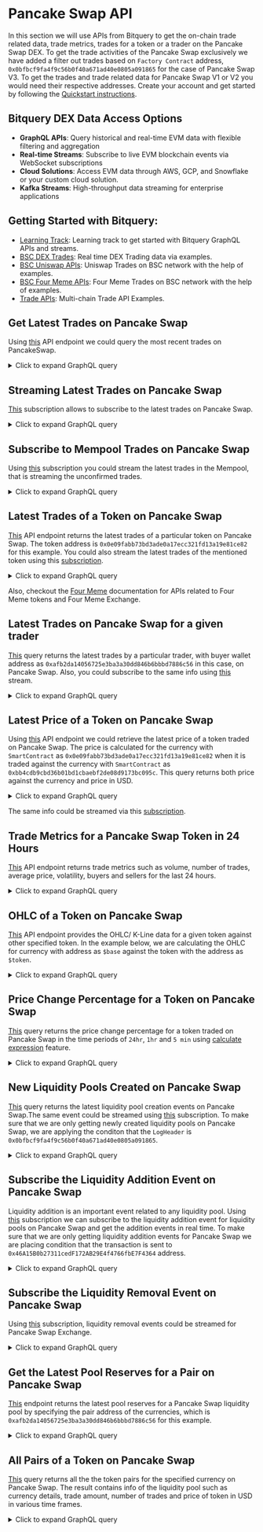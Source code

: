 # Pancake Swap API

In this section we will use APIs from Bitquery to get the on-chain trade related data, trade metrics, trades for a token or a trader on the Pancake Swap DEX.
To get the trade activities of the Pancake Swap exclusively we have added a filter out trades based on `Factory Contract` address, `0x0bfbcf9fa4f9c56b0f40a671ad40e0805a091865` for the case of Pancake Swap V3. To get the trades and trade related data for Pancake Swap V1 or V2 you would need their respective addresses. Create your account and get started by following the [Quickstart instructions](https://docs.bitquery.io/docs/start/first-query/).

## Bitquery DEX Data Access Options

- **GraphQL APIs**: Query historical and real-time EVM data with flexible filtering and aggregation
- **Real-time Streams**: Subscribe to live EVM blockchain events via WebSocket subscriptions
- **Cloud Solutions**: Access EVM data through AWS, GCP, and Snowflake or your custom cloud solution.
- **Kafka Streams**: High-throughput data streaming for enterprise applications

## Getting Started with Bitquery:

- [Learning Track](https://docs.bitquery.io/docs/start/learning-path/): Learning track to get started with Bitquery GraphQL APIs and streams.
- [BSC DEX Trades](https://docs.bitquery.io/docs/examples/BSC/bsc-dextrades/): Real time DEX Trading data via examples.
- [BSC Uniswap APIs](https://docs.bitquery.io/docs/examples/BSC/bsc-uniswap-api/): Uniswap Trades on BSC network with the help of examples.
- [BSC Four Meme APIs](https://docs.bitquery.io/docs/examples/BSC/four-meme-api/): Four Meme Trades on BSC network with the help of examples.
- [Trade APIs](https://docs.bitquery.io/docs/trading/crypto-price-api/examples/): Multi-chain Trade API Examples.

<head>
  <meta name="title" content="Pancake Swap API - BSC - Tokens, Trades, Live Prices, Liquidity"/>
  <meta name="description" content="Get on-chain data of any Pancake Swap trade through our Pancake Swap API."/>
  <meta name="keywords" content="Pancake Swap API,Pancake Swap on-chain data API,Pancake Swap token data API, Pancake Swap liquidity API, Pancake Swap blockchain API,Pancake Swap DEX data API,Pancake Swap API documentation,Pancake Swap crypto API,Pancake Swap web3 API,DEX Trades,Solana,Blast,Pancake Swap memecoins,Solana DEX,Blast DEX,token trading,blockchain data,crypto trading"/>
  <meta name="robots" content="index, follow"/>
  <meta http-equiv="Content-Type" content="text/html; charset=utf-8"/>
  <meta name="language" content="English"/>

<meta property="og:type" content="website" />
<meta
  property="og:title"
  content="How to Get Pancake Swap On-Chain Data with Pancake Swap API"
/>
<meta
  property="og:description"
  content="Get on-chain data of any Pancake Swap trades through our Pancake Swap API."
/>

  <meta property="twitter:card" content="summary_large_image"/>
  <meta property="twitter:title" content="How to Get Pancake Swap On-Chain Data with Pancake Swap API"/>
  <meta property="twitter:description" content="Get on-chain data of any Pancake Swap trades through our Pancake Swap API."/>
</head>

## Get Latest Trades on Pancake Swap

Using [this](https://ide.bitquery.io/Latest-BSC-PancakeSwap-v3-dextrades) API endpoint we could query the most recent trades on PancakeSwap.

<details>
  <summary>Click to expand GraphQL query</summary>

```graphql
{
  EVM(dataset: realtime, network: bsc) {
    DEXTrades(
      orderBy: [
        { descending: Block_Time }
        { descending: Transaction_Index }
        { descending: Trade_Index }
      ]
      where: {
        TransactionStatus: { Success: true }
        Trade: {
          Dex: {
            OwnerAddress: { is: "0x0bfbcf9fa4f9c56b0f40a671ad40e0805a091865" }
          }
        }
      }
      limit: { count: 20 }
    ) {
      Block {
        Time
        Number
      }
      Receipt {
        ContractAddress
        Status
      }
      TransactionStatus {
        Success
      }
      Log {
        Signature {
          Name
        }
        SmartContract
      }
      Call {
        From
        InternalCalls
        Signature {
          Name
          Signature
        }
        To
        Value
      }
      Transaction {
        Value
        ValueInUSD
        Hash
        From
        To
      }
      Trade {
        Buy {
          Amount
          AmountInUSD
          Buyer
          Seller
          Currency {
            Decimals
            Name
            Symbol
            SmartContract
          }
          Price
          PriceInUSD
        }
        Sell {
          Amount
          AmountInUSD
          Buyer
          Seller
          Currency {
            Name
            Symbol
            SmartContract
          }
          Price
          PriceInUSD
        }
        Dex {
          ProtocolName
          SmartContract
          OwnerAddress
        }
      }
    }
  }
}
```

</details>

## Streaming Latest Trades on Pancake Swap

[This](https://ide.bitquery.io/Latest-BSC-PancakeSwap-v3-dextrades---Stream) subscription allows to subscribe to the latest trades on Pancake Swap.

<details>
  <summary>Click to expand GraphQL query</summary>

```graphql
subscription {
  EVM(network: bsc) {
    DEXTrades {
      Block {
        Time
        Number
      }
      Receipt {
        ContractAddress
        Status
      }
      TransactionStatus {
        Success
      }
      Log {
        Signature {
          Name
        }
        SmartContract
      }
      Call {
        From
        InternalCalls
        Signature {
          Name
          Signature
        }
        To
        Value
      }
      Transaction {
        Value
        ValueInUSD
        Hash
        From
        To
      }
      Trade {
        Buy {
          Amount
          AmountInUSD
          Buyer
          Seller
          Currency {
            Decimals
            Name
            Symbol
            SmartContract
          }
          Price
          PriceInUSD
        }
        Sell {
          Amount
          AmountInUSD
          Buyer
          Seller
          Currency {
            Name
            Symbol
            SmartContract
          }
          Price
          PriceInUSD
        }
        Dex {
          ProtocolName
          SmartContract
          OwnerAddress
        }
      }
    }
  }
}
```

</details>

## Subscribe to Mempool Trades on Pancake Swap

Using [this](https://ide.bitquery.io/Mempool---Latest-BSC-PancakeSwap-v3-dextrades---Stream) subscription you could stream the latest trades in the Mempool, that is streaming the unconfirmed trades.

<details>
  <summary>Click to expand GraphQL query</summary>

```graphql
subscription {
  EVM(network: bsc, mempool: true) {
    DEXTrades {
      Block {
        Time
        Number
      }
      Receipt {
        ContractAddress
        Status
      }
      TransactionStatus {
        Success
      }
      Log {
        Signature {
          Name
        }
        SmartContract
      }
      Call {
        From
        InternalCalls
        Signature {
          Name
          Signature
        }
        To
        Value
      }
      Transaction {
        Value
        ValueInUSD
        Hash
        From
        To
      }
      Trade {
        Buy {
          Amount
          AmountInUSD
          Buyer
          Seller
          Currency {
            Decimals
            Name
            Symbol
            SmartContract
          }
          Price
          PriceInUSD
        }
        Sell {
          Amount
          AmountInUSD
          Buyer
          Seller
          Currency {
            Name
            Symbol
            SmartContract
          }
          Price
          PriceInUSD
        }
        Dex {
          ProtocolName
          SmartContract
          OwnerAddress
        }
      }
    }
  }
}
```

</details>

## Latest Trades of a Token on Pancake Swap

[This](https://ide.bitquery.io/BSC-PancakeSwap-v3-Trades-for-a-token) API endpoint returns the latest trades of a particular token on Pancake Swap. The token address is `0x0e09fabb73bd3ade0a17ecc321fd13a19e81ce82` for this example. You could also stream the latest trades of the mentioned token using this [subscription](https://ide.bitquery.io/Stream---BSC-PancakeSwap-v3-Trades-for-a-token).

<details>
  <summary>Click to expand GraphQL query</summary>

```graphql
{
  EVM(dataset: realtime, network: bsc) {
    DEXTradeByTokens(
      limit: { count: 20 }
      orderBy: [
        { descending: Block_Time }
        { descending: Transaction_Index }
        { descending: Trade_Index }
      ]
      where: {
        Trade: {
          Dex: {
            OwnerAddress: { is: "0x0bfbcf9fa4f9c56b0f40a671ad40e0805a091865" }
          }
          Currency: {
            SmartContract: { is: "0x0e09fabb73bd3ade0a17ecc321fd13a19e81ce82" }
          }
        }
      }
    ) {
      Block {
        Time
        Number
      }
      TransactionStatus {
        Success
      }
      Log {
        Signature {
          Name
          Signature
        }
        SmartContract
      }
      Receipt {
        ContractAddress
      }
      Call {
        From
        Gas
        GasUsed
        InternalCalls
        Signature {
          Name
          Signature
        }
        To
        Value
      }
      Trade {
        Amount
        AmountInUSD
        Buyer
        Price
        PriceInUSD
        Buyer
        Seller
        Sender
        Success
        URIs
        Fees {
          Amount
          AmountInUSD
          Payer
          Recipient
        }
        Dex {
          ProtocolName
          ProtocolFamily
        }
        Currency {
          Name
          Symbol
          SmartContract
        }
        Side {
          Amount
          AmountInUSD
          Buyer
          Currency {
            Name
            Symbol
            SmartContract
          }
          Ids
          OrderId
          Seller
          Type
          URIs
        }
      }
      Transaction {
        Hash
        From
        To
      }
    }
  }
}
```

</details>

Also, checkout the [Four Meme](https://docs.bitquery.io/docs/examples/BSC/four-meme-api/) documentation for APIs related to Four Meme tokens and Four Meme Exchange.

## Latest Trades on Pancake Swap for a given trader

[This](https://ide.bitquery.io/BSC-PancakeSwap-v3-Trades-for-a-trader) query returns the latest trades by a particular trader, with buyer wallet address as `0xafb2da14056725e3ba3a30dd846b6bbbd7886c56` in this case, on Pancake Swap. Also, you could subscribe to the same info using [this](https://ide.bitquery.io/Stream---BSC-PancakeSwap-v3-Trades-for-a-trader) stream.

<details>
  <summary>Click to expand GraphQL query</summary>

```graphql
{
  EVM(dataset: realtime, network: bsc) {
    DEXTradeByTokens(
      limit: { count: 20 }
      orderBy: [
        { descending: Block_Time }
        { descending: Transaction_Index }
        { descending: Trade_Index }
      ]
      where: {
        Trade: {
          Dex: {
            OwnerAddress: { is: "0x0bfbcf9fa4f9c56b0f40a671ad40e0805a091865" }
          }
          Buyer: { is: "0xafb2da14056725e3ba3a30dd846b6bbbd7886c56" }
        }
      }
    ) {
      Block {
        Time
        Number
      }
      TransactionStatus {
        Success
      }
      Log {
        Signature {
          Name
          Signature
        }
        SmartContract
      }
      Receipt {
        ContractAddress
      }
      Call {
        From
        Gas
        GasUsed
        InternalCalls
        Signature {
          Name
          Signature
        }
        To
        Value
      }
      Trade {
        Amount
        AmountInUSD
        Buyer
        Price
        PriceInUSD
        Buyer
        Seller
        Sender
        Success
        URIs
        Fees {
          Amount
          AmountInUSD
          Payer
          Recipient
        }
        Dex {
          ProtocolName
          ProtocolFamily
        }
        Currency {
          Name
          Symbol
          SmartContract
        }
        Side {
          Amount
          AmountInUSD
          Buyer
          Currency {
            Name
            Symbol
            SmartContract
          }
          Ids
          OrderId
          Seller
          Type
          URIs
        }
      }
      Transaction {
        Hash
        From
        To
      }
    }
  }
}
```

</details>

## Latest Price of a Token on Pancake Swap

Using [this](https://ide.bitquery.io/BSC-PancakeSwap-v3-Price-for-a-token) API endpoint we could retrieve the latest price of a token traded on Pancake Swap. The price is calculated for the currency with `SmartContract` as `0x0e09fabb73bd3ade0a17ecc321fd13a19e81ce82` when it is traded against the currency with `SmartContract` as `0xbb4cdb9cbd36b01bd1cbaebf2de08d9173bc095c`. This query returns both price against the currency and price in USD.

<details>
  <summary>Click to expand GraphQL query</summary>

```graphql
{
  EVM(dataset: realtime, network: bsc) {
    DEXTradeByTokens(
      limit: { count: 20 }
      orderBy: [
        { descending: Block_Time }
        { descending: Transaction_Index }
        { descending: Trade_Index }
      ]
      where: {
        Trade: {
          Dex: {
            OwnerAddress: { is: "0x0bfbcf9fa4f9c56b0f40a671ad40e0805a091865" }
          }
          Currency: {
            SmartContract: { is: "0x0e09fabb73bd3ade0a17ecc321fd13a19e81ce82" }
          }
          Side: {
            Currency: {
              SmartContract: {
                is: "0xbb4cdb9cbd36b01bd1cbaebf2de08d9173bc095c"
              }
            }
          }
        }
      }
    ) {
      Trade {
        Price
        PriceInUSD
        Side {
          Currency {
            Name
            Symbol
            SmartContract
          }
        }
      }
    }
  }
}
```

</details>

The same info could be streamed via this [subscription](https://ide.bitquery.io/Stream--BSC-PancakeSwap-v3-Price-for-a-token_1).

## Trade Metrics for a Pancake Swap Token in 24 Hours

[This](https://ide.bitquery.io/volume-and-trades-for-a-pancake-token) API endpoint returns trade metrics such as volume, number of trades, average price, volatility, buyers and sellers for the last 24 hours.

<details>
  <summary>Click to expand GraphQL query</summary>

```graphql
query MyQuery($currency: String) {
  EVM(network: bsc) {
    DEXTradeByTokens(
      where: {
        Trade: {
          Currency: { SmartContract: { is: $currency } }
          Dex: {
            OwnerAddress: { is: "0x0bfbcf9fa4f9c56b0f40a671ad40e0805a091865" }
          }
          Success: true
        }
        Block: { Time: { since_relative: { hours_ago: 24 } } }
      }
    ) {
      Trade {
        Currency {
          Name
          Symbol
          SmartContract
        }
      }
      volumer: sum(of: Trade_Side_AmountInUSD)
      trades: count
      buyers: uniq(of: Trade_Buyer)
      sellers: uniq(of: Trade_Seller)
      volatility: standard_deviation(of: Trade_PriceInUSD)
      average_price: average(of: Trade_PriceInUSD)
    }
  }
}
```

```json
{
  "currency": "0x0e09fabb73bd3ade0a17ecc321fd13a19e81ce82"
}
```

</details>

## OHLC of a Token on Pancake Swap

[This](https://ide.bitquery.io/BSC-Pancake-V3-OHLC-data_1) API endpoint provides the OHLC/ K-Line data for a given token against other specified token. In the example below, we are calculating the OHLC for currency with address as `$base` against the token with the address as `$token`.

<details>
  <summary>Click to expand GraphQL query</summary>

```graphql
query tradingViewPairs(
  $network: evm_network
  $dataset: dataset_arg_enum
  $interval: Int
  $token: String
  $base: String
  $time_ago: DateTime
) {
  EVM(network: $network, dataset: $dataset) {
    DEXTradeByTokens(
      orderBy: { ascendingByField: "Block_Time" }
      where: {
        TransactionStatus: { Success: true }
        Trade: {
          Side: {
            Amount: { gt: "0" }
            Currency: { SmartContract: { is: $token } }
          }
          Currency: { SmartContract: { is: $base } }
          Success: true
        }
        Block: { Time: { since: $time_ago } }
      }
    ) {
      Block {
        Time(interval: { count: $interval, in: hours })
      }
      low: quantile(of: Trade_PriceInUSD, level: 0.1)
      high: quantile(of: Trade_PriceInUSD, level: 0.9)
      open: Trade {
        PriceInUSD(minimum: Block_Time)
      }
      close: Trade {
        PriceInUSD(maximum: Block_Time)
      }
      volume: sum(of: Trade_Side_AmountInUSD)
    }
  }
}
```

```json
{
  "network": "bsc",
  "base": "0x0e09fabb73bd3ade0a17ecc321fd13a19e81ce82",
  "token": "0xbb4cdb9cbd36b01bd1cbaebf2de08d9173bc095c",
  "time_ago": "2025-03-11T08:12:13Z",
  "dataset": "combined",
  "interval": 1
}
```

</details>

## Price Change Percentage for a Token on Pancake Swap

[This](https://ide.bitquery.io/Percentage-price-change-for-a-pancake-swap-token) query returns the price change percentage for a token traded on Pancake Swap in the time periods of `24hr`, `1hr` and `5 min` using [calculate expression](https://docs.bitquery.io/docs/graphql/capabilities/expression/) feature.

<details>
  <summary>Click to expand GraphQL query</summary>

```graphql
query MyQuery($currency: String) {
  EVM(network: bsc) {
    DEXTradeByTokens(
      where: {
        Trade: {
          Currency: { SmartContract: { is: $currency } }
          Dex: {
            OwnerAddress: { is: "0x0bfbcf9fa4f9c56b0f40a671ad40e0805a091865" }
          }
          Success: true
        }
        Block: { Time: { since_relative: { hours_ago: 24 } } }
      }
    ) {
      Trade {
        Currency {
          Name
          Symbol
          SmartContract
        }
        price_24hr: PriceInUSD(minimum: Block_Time)
        price_1hr: PriceInUSD(
          if: { Block: { Time: { is_relative: { hours_ago: 1 } } } }
        )
        price_5min: PriceInUSD(
          if: { Block: { Time: { is_relative: { minutes_ago: 1 } } } }
        )
        current: PriceInUSD
      }
      change_24hr: calculate(
        expression: "( $Trade_current - $Trade_price_24hr ) / $Trade_price_24hr * 100"
      )
      change_1hr: calculate(
        expression: "( $Trade_current - $Trade_price_1hr ) / $Trade_price_1hr * 100"
      )
      change_5min: calculate(
        expression: "( $Trade_current - $Trade_price_5min ) / $Trade_price_5min * 100"
      )
    }
  }
}
```

```json
{
  "currency": "0x0e09fabb73bd3ade0a17ecc321fd13a19e81ce82"
}
```

</details>

## New Liquidity Pools Created on Pancake Swap

[This](https://ide.bitquery.io/New-pools-created-on-PancakeSwap-v3) query returns the latest liquidity pool creation events on Pancake Swap.The same event could be streamed using [this](https://ide.bitquery.io/Stream---New-pools-created-on-PancakeSwap-v3) subscription. To make sure that we are only getting newly created liquidity pools on Pancake Swap, we are applying the conditon that the `LogHeader` is `0x0bfbcf9fa4f9c56b0f40a671ad40e0805a091865`.

<details>
  <summary>Click to expand GraphQL query</summary>

```graphql
{
  EVM(dataset: realtime, network: bsc) {
    Events(
      orderBy: [
        { descending: Block_Time }
        { descending: Transaction_Index }
        { descending: Log_Index }
      ]
      where: {
        LogHeader: {
          Address: { is: "0x0bfbcf9fa4f9c56b0f40a671ad40e0805a091865" }
        }
        Log: { Signature: { Name: { is: "PoolCreated" } } }
      }
    ) {
      Block {
        Time
        Number
        Hash
      }
      Receipt {
        ContractAddress
      }
      Topics {
        Hash
      }
      TransactionStatus {
        Success
      }
      LogHeader {
        Address
        Index
        Data
      }
      Transaction {
        Hash
        From
        To
      }
      Log {
        EnterIndex
        ExitIndex
        Index
        LogAfterCallIndex
        Pc
        SmartContract
        Signature {
          Name
          Signature
        }
      }
      Arguments {
        Name
        Value {
          ... on EVM_ABI_Integer_Value_Arg {
            integer
          }
          ... on EVM_ABI_Address_Value_Arg {
            address
          }
          ... on EVM_ABI_String_Value_Arg {
            string
          }
          ... on EVM_ABI_BigInt_Value_Arg {
            bigInteger
          }
          ... on EVM_ABI_Bytes_Value_Arg {
            hex
          }
          ... on EVM_ABI_Boolean_Value_Arg {
            bool
          }
        }
      }
    }
  }
}
```

</details>

## Subscribe the Liquidity Addition Event on Pancake Swap

Liquidity addition is an important event related to any liquidity pool. Using [this](https://ide.bitquery.io/Stream---Liqiidity-add-for-all-tokens-on-PancakeSwap-v3) subscription we can subscribe to the liquidity addition event for liquidity pools on Pancake Swap and get the addition events in real time. To make sure that we are only getting liquidity addition events for Pancake Swap we are placing condition that the transaction is sent to `0x46A15B0b27311cedF172AB29E4f4766fbE7F4364` address.

<details>
  <summary>Click to expand GraphQL query</summary>

```graphql
subscription {
  EVM(network: bsc) {
    Events(
      orderBy: [
        { descending: Block_Time }
        { descending: Transaction_Index }
        { descending: Log_Index }
      ]
      where: {
        Log: { Signature: { Name: { is: "Mint" } } }
        Transaction: {
          To: { is: "0x46A15B0b27311cedF172AB29E4f4766fbE7F4364" }
        }
      }
    ) {
      Block {
        Time
        Number
        Hash
      }
      Receipt {
        ContractAddress
      }
      Topics {
        Hash
      }
      TransactionStatus {
        Success
      }
      LogHeader {
        Address
        Index
        Data
      }
      Transaction {
        Hash
        From
        To
      }
      Log {
        EnterIndex
        ExitIndex
        Index
        LogAfterCallIndex
        Pc
        SmartContract
        Signature {
          Name
          Signature
        }
      }
      Arguments {
        Name
        Value {
          ... on EVM_ABI_Integer_Value_Arg {
            integer
          }
          ... on EVM_ABI_Address_Value_Arg {
            address
          }
          ... on EVM_ABI_String_Value_Arg {
            string
          }
          ... on EVM_ABI_BigInt_Value_Arg {
            bigInteger
          }
          ... on EVM_ABI_Bytes_Value_Arg {
            hex
          }
          ... on EVM_ABI_Boolean_Value_Arg {
            bool
          }
        }
      }
    }
  }
}
```

</details>

## Subscribe the Liquidity Removal Event on Pancake Swap

Using [this](https://ide.bitquery.io/Stream---Liquidity-remove-for-all-tokens-on-PancakeSwap-v3) subscription, liquidity removal events could be streamed for Pancake Swap Exchange.

<details>
  <summary>Click to expand GraphQL query</summary>

```graphql
subscription {
  EVM(network: bsc) {
    Events(
      orderBy: [
        { descending: Block_Time }
        { descending: Transaction_Index }
        { descending: Log_Index }
      ]
      where: {
        Log: { Signature: { Name: { is: "Burn" } } }
        Transaction: {
          To: { is: "0x46A15B0b27311cedF172AB29E4f4766fbE7F4364" }
        }
      }
    ) {
      Block {
        Time
        Number
        Hash
      }
      Receipt {
        ContractAddress
      }
      Topics {
        Hash
      }
      TransactionStatus {
        Success
      }
      LogHeader {
        Address
        Index
        Data
      }
      Transaction {
        Hash
        From
        To
      }
      Log {
        EnterIndex
        ExitIndex
        Index
        LogAfterCallIndex
        Pc
        SmartContract
        Signature {
          Name
          Signature
        }
      }
      Arguments {
        Name
        Value {
          ... on EVM_ABI_Integer_Value_Arg {
            integer
          }
          ... on EVM_ABI_Address_Value_Arg {
            address
          }
          ... on EVM_ABI_String_Value_Arg {
            string
          }
          ... on EVM_ABI_BigInt_Value_Arg {
            bigInteger
          }
          ... on EVM_ABI_Bytes_Value_Arg {
            hex
          }
          ... on EVM_ABI_Boolean_Value_Arg {
            bool
          }
        }
      }
    }
  }
}
```

</details>

## Get the Latest Pool Reserves for a Pair on Pancake Swap

[This](https://ide.bitquery.io/Pool-reserves-on-Pancakeswap-v3-pool) endpoint returns the latest pool reserves for a Pancake Swap liquidity pool by specifying the pair address of the currencies, which is `0xafb2da14056725e3ba3a30dd846b6bbbd7886c56` for this example.

<details>
  <summary>Click to expand GraphQL query</summary>

```graphql
{
  EVM(dataset: combined, network: bsc) {
    BalanceUpdates(
      where: {
        Currency: {
          SmartContract: {
            in: [
              "0x0e09fabb73bd3ade0a17ecc321fd13a19e81ce82"
              "0xbb4cdb9cbd36b01bd1cbaebf2de08d9173bc095c"
            ]
          }
        }
        BalanceUpdate: {
          Address: { is: "0xafb2da14056725e3ba3a30dd846b6bbbd7886c56" }
        }
      }
    ) {
      sum(of: BalanceUpdate_Amount, selectWhere: { gt: "0" })
      Currency {
        Name
        Symbol
        SmartContract
        Decimals
      }
    }
  }
}
```

</details>

## All Pairs of a Token on Pancake Swap

[This](https://ide.bitquery.io/All-pools-of-a-token-on-pancake-swap_2) query returns all the the token pairs for the specified currency on Pancake Swap. The result contains info of the liquidity pool such as currency details, trade amount, number of trades and price of token in USD in various time frames.

<details>
  <summary>Click to expand GraphQL query</summary>

```graphql
query pairDexList(
  $network: evm_network
  $base: String
  $time_10min_ago: DateTime
  $time_1h_ago: DateTime
  $time_3h_ago: DateTime
  $time_ago: DateTime
  $owner: String
) {
  EVM(network: $network) {
    DEXTradeByTokens(
      orderBy: { descendingByField: "amount" }
      where: {
        TransactionStatus: { Success: true }
        Trade: {
          Currency: { SmartContract: { is: $base } }
          Side: { Amount: { gt: "0" } }
          Dex: { OwnerAddress: { is: $owner } }
        }
        Block: { Time: { after: $time_ago } }
      }
    ) {
      Trade {
        Currency {
          Name
          SmartContract
        }
        Side {
          Currency {
            Name
            SmartContract
          }
        }
        Dex {
          SmartContract
        }
        price_last: PriceInUSD(maximum: Block_Number)
        price_10min_ago: PriceInUSD(
          maximum: Block_Number
          if: { Block: { Time: { before: $time_10min_ago } } }
        )
        price_1h_ago: PriceInUSD(
          maximum: Block_Number
          if: { Block: { Time: { before: $time_1h_ago } } }
        )
        price_3h_ago: PriceInUSD(
          maximum: Block_Number
          if: { Block: { Time: { before: $time_3h_ago } } }
        )
      }
      amount: sum(of: Trade_Side_AmountInUSD)
      trades: count
    }
  }
}
```

```json
{
  "network": "bsc",
  "owner": "0x0bfbcf9fa4f9c56b0f40a671ad40e0805a091865",
  "base": "0x0e09fabb73bd3ade0a17ecc321fd13a19e81ce82",
  "time_10min_ago": "2025-04-10T09:03:33Z",
  "time_1h_ago": "2025-04-10T08:13:33Z",
  "time_3h_ago": "2025-04-10T06:13:33Z",
  "time_ago": "2025-04-07T09:13:33Z"
}
```

</details>
